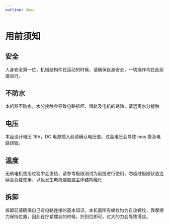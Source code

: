 ```yaml
---
outline: deep
---
```


# 用前须知

## 安全

人身安全第一位，机械结构件在运动的时候，请确保自身安全，一切操作均在此前提进行。

## 不防水

本机器不防水，水分接触会导致电路损坏、滑轨及电机的锈蚀，请远离水分接触

## 电压

本品设计电压 19V，DC 电源插入前请确认电压值，过高电压会导致 mos 管及电路烧毁。

## 温度

无刷电机使用过程中会发热，请参考极限测试为前提进行使用，勿超过极限状态连续高负载使用，以免发生电机烧毁或主体结构融化

## 拆卸

拆卸前请确保自己有电路连接的基本知识。本机器所有螺纹均为自攻螺纹，靠摩擦力保持位置，因此在拧紧螺丝的时候，拧到位即可，过大的力会导致滑丝。
